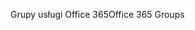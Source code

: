 <span data-ttu-id="86e36-101">Grupy usługi Office 365</span><span class="sxs-lookup"><span data-stu-id="86e36-101">Office 365 Groups</span></span>